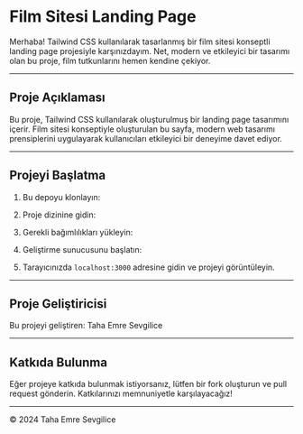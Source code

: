 
# Film Sitesi Landing Page

Merhaba! Tailwind CSS kullanılarak tasarlanmış bir film sitesi konseptli landing page projesiyle karşınızdayım. Net, modern ve etkileyici bir tasarımı olan bu proje, film tutkunlarını hemen kendine çekiyor.

---

## Proje Açıklaması

Bu proje, Tailwind CSS kullanılarak oluşturulmuş bir landing page tasarımını içerir. Film sitesi konseptiyle oluşturulan bu sayfa, modern web tasarımı prensiplerini uygulayarak kullanıcıları etkileyici bir deneyime davet ediyor.

---

## Projeyi Başlatma

1. Bu depoyu klonlayın:


2. Proje dizinine gidin:


3. Gerekli bağımlılıkları yükleyin:


4. Geliştirme sunucusunu başlatın:


5. Tarayıcınızda `localhost:3000` adresine gidin ve projeyi görüntüleyin.

---

## Proje Geliştiricisi

Bu projeyi geliştiren: Taha Emre Sevgilice

---

## Katkıda Bulunma

Eğer projeye katkıda bulunmak istiyorsanız, lütfen bir fork oluşturun ve pull request gönderin. Katkılarınızı memnuniyetle karşılayacağız!

---

© 2024 Taha Emre Sevgilice


